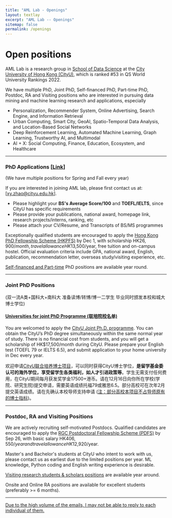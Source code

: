 ```yaml
---
title: "AML Lab - Openings"
layout: textlay
excerpt: "AML Lab -- Openings"
sitemap: false
permalink: /openings
---
```


# Open positions

AML Lab is a research group in [School of Data Science](https://www.sdsc.cityu.edu.hk/) at the [City University of Hong Kong (CityU)](https://www.cityu.edu.hk/), which is ranked #53 in QS World University Rankings 2022.

We have multiple PhD, Joint PhD, Self-financed PhD, Part-time PhD, Postdoc, RA and Visiting positions who are interested in pursuing data mining and machine learning research and applications, especially

- Personalization, Recommender System, Online Advertising, Search Engine, and Information Retrieval
- Urban Computing, Smart City, GeoAI, Spatio-Temporal Data Analysis, and Location-Based Social Networks
- Deep Reinforcement Learning, Automated Machine Learning, Graph Learning, Trustworthy AI, and Multimodal
- AI + X: Social Computing, Finance, Education, Ecosystem, and Healthcare

***
### PhD Applications [[Link](https://www.sdsc.cityu.edu.hk/programmes/postgraduate-programmes/phd-programme-data-science)]
(We have multiple positions for Spring and Fall every year)

If you are interested in joining AML lab, please first contact us at: [[xy.zhao@cityu.edu.hk](mailto:xy.zhao@cityu.edu.hk)].

- Please highlight your **BS's Average Score/100** and **TOEFL/IELTS**, since CityU has specific requirements
- Please provide your publications, national award, homepage link, research projects/interns, ranking, etc
- Please attach your CV/Resume, and Transcripts of BS/MS programmes

Exceptionally qualified students are encouraged to apply the [Hong Kong PhD Fellowship Scheme (HKPFS)](https://cerg1.ugc.edu.hk/hkpfs/index.html) by Dec 1, with scholarship HK$26,900/month, travel allowance HK$13,500/year, free tuition and on-campus hostel. Official evaluation criteria include GPA, national award, English, publication, recommendation letter, overseas study/visiting experience, etc.

<u>Self-financed and Part-time</u> PhD positions are available year round.

***
### Joint PhD Positions 
(双一流A类+国科大+南科大 准备读博/转博/博一二学生 毕业同时颁发本校和城大博士学位)
<h4><a href="{{ site.url }}{{ site.baseurl }}/joint.html">Universities for joint PhD Programme (联培院校名单)</a></h4>

You are welcomed to apply the [CityU Joint Ph.D. programme](https://www.cityu.edu.hk/pia/page.aspx?p=PhD_Joint_Degree_Programmes). You can obtain the CityU’s PhD degree simultaneously within the same normal year of study. There is no financial cost from students, and you will get a scholarship of HK$17,500/month during CityU. Please prepare your English test (TOEFL 79 or IELTS 6.5), and submit application to your home university in Dec every year.

欢迎申请[CityU联合培养博士项目](https://www.cityu.edu.hk/pia/page.aspx?p=PhD_Joint_Degree_Programmes)，可以同时获得CityU博士学位，**是留学基金委认可的海外学位，享受留学生各类福利，如人才引进政策等**。学生无需支付任何费用，在CityU期间每月获发奖学金17500+港币。请在12月16日向你所在学校(学院、研究生院)提交申请，需要英语成绩托福79或雅思6.5。部分高校可在次年2月提交英语成绩。请在先确认本校导师支持申请 (<u>注：部分高校本项目不占导师原有的博士指标</u>)。


***
### Postdoc, RA and Visiting Positions
We are actively recruiting self-motivated Postdocs. Qualified candidates are encouraged to apply the [RGC Postdoctoral Fellowship Scheme (PDFS)](https://www.ugc.edu.hk/eng/rgc/funding_opport/pdfs/index.html) by Sep 26, with basic salary HK$406,550/year and travel allowance HK$12,920/year.

Master's and Bachelor's students at CityU who intent to work with us, please contact us as earliest due to the limited positions per year. ML knowledge, Python coding and English writing experience is desirable.

[Visiting research students & scholars positions](https://www.cityu.edu.hk/pg/visiting/visiting-research-students) are available year around.

Onsite and Online RA positions are available for excellent students (preferably >= 6 months).

***
<u>Due to the high volume of the emails, I may not be able to reply to each individual of them.</u>


